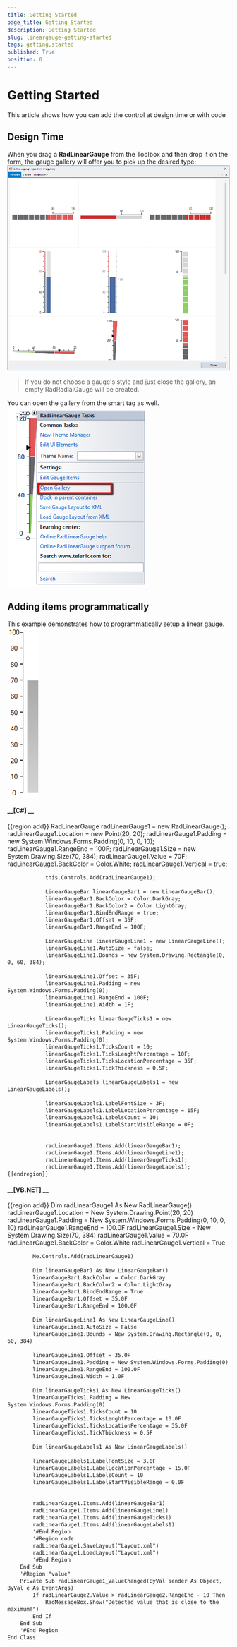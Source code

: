 ```yaml
---
title: Getting Started
page_title: Getting Started
description: Getting Started
slug: lineargauge-getting-started
tags: getting,started
published: True
position: 0
---
```


# Getting Started



This article shows how you can add the control at design time or with code

## Design Time

When you drag a __RadLinearGauge__ from the Toolbox and then drop it on the form, the gauge gallery 
        will offer you to pick up the desired type:![lineargauge-getting-started 001](images/lineargauge-getting-started001.png)

>If you do not choose a gauge's style and just close the gallery, an empty RadRadialGauge will be created.

You can open the gallery from the smart tag as well.
        ![lineargauge-getting-started 002](images/lineargauge-getting-started002.png)

## Adding items programmatically

This example demonstrates how to programmatically setup a linear gauge.
        ![lineargauge-getting-started 003](images/lineargauge-getting-started003.png)

#### __[C#] __

{{region add}}
	            RadLinearGauge radLinearGauge1 = new RadLinearGauge();
	            radLinearGauge1.Location = new Point(20, 20);
	            radLinearGauge1.Padding = new System.Windows.Forms.Padding(0, 10, 0, 10);
	            radLinearGauge1.RangeEnd = 100F;
	            radLinearGauge1.Size = new System.Drawing.Size(70, 384);
	            radLinearGauge1.Value = 70F;
	            radLinearGauge1.BackColor = Color.White;
	            radLinearGauge1.Vertical = true;
	
	            this.Controls.Add(radLinearGauge1);
	
	            LinearGaugeBar linearGaugeBar1 = new LinearGaugeBar();
	            linearGaugeBar1.BackColor = Color.DarkGray;
	            linearGaugeBar1.BackColor2 = Color.LightGray;
	            linearGaugeBar1.BindEndRange = true;
	            linearGaugeBar1.Offset = 35F;
	            linearGaugeBar1.RangeEnd = 100F;
	
	            LinearGaugeLine linearGaugeLine1 = new LinearGaugeLine();
	            linearGaugeLine1.AutoSize = false;
	            linearGaugeLine1.Bounds = new System.Drawing.Rectangle(0, 0, 60, 384);
	
	            linearGaugeLine1.Offset = 35F;
	            linearGaugeLine1.Padding = new System.Windows.Forms.Padding(0);
	            linearGaugeLine1.RangeEnd = 100F;
	            linearGaugeLine1.Width = 1F;
	
	            LinearGaugeTicks linearGaugeTicks1 = new LinearGaugeTicks();
	            linearGaugeTicks1.Padding = new System.Windows.Forms.Padding(0);
	            linearGaugeTicks1.TicksCount = 10;
	            linearGaugeTicks1.TicksLenghtPercentage = 10F;
	            linearGaugeTicks1.TicksLocationPercentage = 35F;
	            linearGaugeTicks1.TickThickness = 0.5F;
	
	            LinearGaugeLabels linearGaugeLabels1 = new LinearGaugeLabels();
	
	            linearGaugeLabels1.LabelFontSize = 3F;
	            linearGaugeLabels1.LabelLocationPercentage = 15F;
	            linearGaugeLabels1.LabelsCount = 10;
	            linearGaugeLabels1.LabelStartVisibleRange = 0F;
	
	
	            radLinearGauge1.Items.Add(linearGaugeBar1);
	            radLinearGauge1.Items.Add(linearGaugeLine1);
	            radLinearGauge1.Items.Add(linearGaugeTicks1);
	            radLinearGauge1.Items.Add(linearGaugeLabels1);
	{{endregion}}



#### __[VB.NET] __

{{region add}}
	        Dim radLinearGauge1 As New RadLinearGauge()
	        radLinearGauge1.Location = New System.Drawing.Point(20, 20)
	        radLinearGauge1.Padding = New System.Windows.Forms.Padding(0, 10, 0, 10)
	        radLinearGauge1.RangeEnd = 100.0F
	        radLinearGauge1.Size = New System.Drawing.Size(70, 384)
	        radLinearGauge1.Value = 70.0F
	        radLinearGauge1.BackColor = Color.White
	        radLinearGauge1.Vertical = True
	
	        Me.Controls.Add(radLinearGauge1)
	
	        Dim linearGaugeBar1 As New LinearGaugeBar()
	        linearGaugeBar1.BackColor = Color.DarkGray
	        linearGaugeBar1.BackColor2 = Color.LightGray
	        linearGaugeBar1.BindEndRange = True
	        linearGaugeBar1.Offset = 35.0F
	        linearGaugeBar1.RangeEnd = 100.0F
	
	        Dim linearGaugeLine1 As New LinearGaugeLine()
	        linearGaugeLine1.AutoSize = False
	        linearGaugeLine1.Bounds = New System.Drawing.Rectangle(0, 0, 60, 384)
	
	        linearGaugeLine1.Offset = 35.0F
	        linearGaugeLine1.Padding = New System.Windows.Forms.Padding(0)
	        linearGaugeLine1.RangeEnd = 100.0F
	        linearGaugeLine1.Width = 1.0F
	
	        Dim linearGaugeTicks1 As New LinearGaugeTicks()
	        linearGaugeTicks1.Padding = New System.Windows.Forms.Padding(0)
	        linearGaugeTicks1.TicksCount = 10
	        linearGaugeTicks1.TicksLenghtPercentage = 10.0F
	        linearGaugeTicks1.TicksLocationPercentage = 35.0F
	        linearGaugeTicks1.TickThickness = 0.5F
	
	        Dim linearGaugeLabels1 As New LinearGaugeLabels()
	
	        linearGaugeLabels1.LabelFontSize = 3.0F
	        linearGaugeLabels1.LabelLocationPercentage = 15.0F
	        linearGaugeLabels1.LabelsCount = 10
	        linearGaugeLabels1.LabelStartVisibleRange = 0.0F
	
	
	        radLinearGauge1.Items.Add(linearGaugeBar1)
	        radLinearGauge1.Items.Add(linearGaugeLine1)
	        radLinearGauge1.Items.Add(linearGaugeTicks1)
	        radLinearGauge1.Items.Add(linearGaugeLabels1)
	        '#End Region
	        '#Region code
	        radLinearGauge1.SaveLayout("Layout.xml")
	        radLinearGauge1.LoadLayout("Layout.xml")
	        '#End Region
	    End Sub
	    '#Region "value"
	    Private Sub radLinearGauge1_ValueChanged(ByVal sender As Object, ByVal e As EventArgs)
	        If radLinearGauge2.Value > radLinearGauge2.RangeEnd - 10 Then
	            RadMessageBox.Show("Detected value that is close to the maximum!")
	        End If
	    End Sub
	    '#End Region
	End Class


